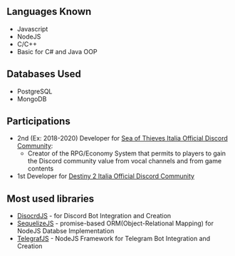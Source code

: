 <!--
**Romans96/Romans96** is a ✨ _special_ ✨ repository because its `README.md` (this file) appears on your GitHub profile.

Here are some ideas to get you started:

- 🔭 I’m currently working on ...
- 🌱 I’m currently learning ...
- 👯 I’m looking to collaborate on ...
- 🤔 I’m looking for help with ...
- 💬 Ask me about ...
- 📫 How to reach me: ...
- 😄 Pronouns: ...
- ⚡ Fun fact: ...
-->

## Languages Known

- Javascript
- NodeJS
- C/C++
- Basic for C# and Java OOP

## Databases Used

- PostgreSQL
- MongoDB

## Participations

- 2nd (Ex: 2018-2020) Developer for [Sea of Thieves Italia Official Discord Community](https://discord.com/invite/SeaOfThievesIT):
  - Creator of the RPG/Economy System that permits to players to gain the Discord community value from vocal channels and from game contents
- 1st Developer for [Destiny 2 Italia Official Discord Community](https://discord.com/invite/destiny2italia)

## Most used libraries

- [DisocrdJS](https://discord.js.org/#/) - for Discord Bot Integration and Creation
- [SequelizeJS](https://sequelize.org/) - promise-based ORM(Object-Relational Mapping) for NodeJS Databse Implementation
- [TelegrafJS](https://telegraf.js.org/#/) - NodeJS Framework for Telegram Bot Integration and Creation
